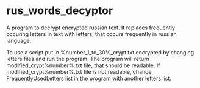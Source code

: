 # rus_words_decyptor
A program to decrypt encrypted russian text. 
It replaces frequently occuring letters in text with letters, that occurs frequently in russian language.

To use a script put in %number_1_to_30%_crypt.txt encrypted by changing letters files and run the program.
The program will return modified_crypt%number%.txt file, that should be readable.
If modified_crypt%number%.txt file is not readable, change FrequentlyUsedLetters list in the program with another letters list.
